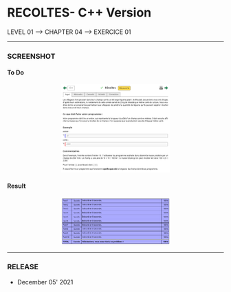 # RECOLTES- C++ Version
LEVEL 01 --> CHAPTER 04 --> EXERCICE 01

---
### **SCREENSHOT**

#### To Do
<div align="center">
    <img
        src="https://github.com/Ayckinn/CPP/blob/main/FRANCE_IOI/LEVEL_01/Chapter_04/01_recoltes/todo.png"
        alt="DEMO"
        style="width:50%">
</div>

#### Result
<div align="center">
    <img
        src="https://github.com/Ayckinn/CPP/blob/main/FRANCE_IOI/LEVEL_01/Chapter_04/01_recoltes/result.png"
        alt="DEMO"
        style="width:50%">
</div>

---
### **RELEASE**

- December 05' 2021